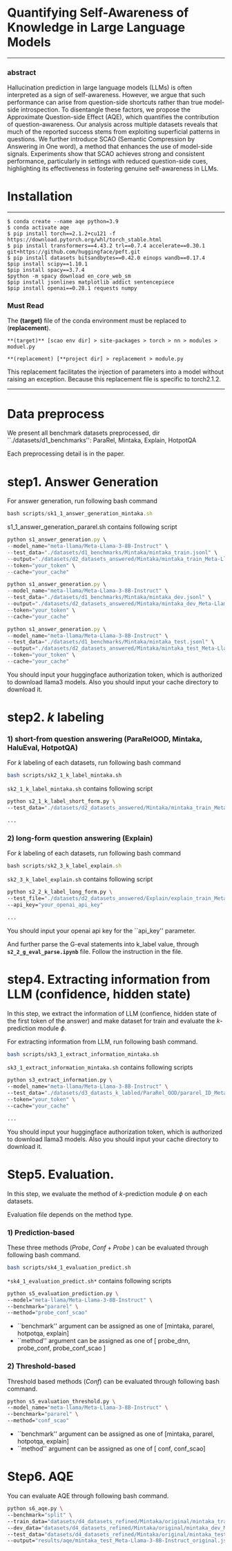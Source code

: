 # Quantifying Self-Awareness of Knowledge in Large Language Models

---

### abstract

Hallucination prediction in large language models (LLMs) is often interpreted as a sign of self-awareness. However, we argue that such performance can arise from question-side shortcuts rather than true model-side introspection. To disentangle these factors, we propose the Approximate Question-side Effect (AQE), which quantifies the contribution of question-awareness. Our analysis across multiple datasets reveals that much of the reported success stems from exploiting superficial patterns in questions. We further introduce SCAO (Semantic Compression by Answering in One word), a method that enhances the use of model-side signals. Experiments show that SCAO achieves strong and consistent performance, particularly in settings with reduced question-side cues, highlighting its effectiveness in fostering genuine self-awareness in LLMs.

# Installation

---

```coq
$ conda create --name aqe python=3.9
$ conda activate aqe
$ pip install torch==2.1.2+cu121 -f https://download.pytorch.org/whl/torch_stable.html
$ pip install transformers==4.43.2 trl==0.7.4 accelerate==0.30.1 git+https://github.com/huggingface/peft.git
$ pip install datasets bitsandbytes==0.42.0 einops wandb==0.17.4
$pip install scipy==1.10.1
$pip install spacy==3.7.4
$python -m spacy download en_core_web_sm
$pip install jsonlines matplotlib addict sentencepiece
$pip install openai==0.28.1 requests numpy
```

### Must Read

The **(target)** file of the conda environment must be replaced to (**replacement**).

```coq
**(target)** [scao env dir] > site-packages > torch > nn > modules > moduel.py

**(replacement) [**project dir] > replacement > module.py
```

This replacement facilitates the injection of parameters into a model without raising an exception. Because this replacement file is specific to torch2.1.2.

---

# Data preprocess

We present all benchmark datasets preprocessed, dir ``./datasets/d1_benchmarks'': ParaRel, Mintaka, Explain, HotpotQA

Each preprocessing detail is in the paper.

# step1. Answer Generation

For answer generation, run following bash command

```jsx
bash scripts/sk1_1_answer_generation_mintaka.sh
```

s1_1_answer_generation_pararel.sh  contains following script

```jsx
python s1_answer_generation.py \
--model_name="meta-llama/Meta-Llama-3-8B-Instruct" \
--test_data="./datasets/d1_benchmarks/Mintaka/mintaka_train.jsonl" \
--output="./datasets/d2_datasets_answered/Mintaka/mintaka_train_Meta-Llama-3-8B-Instruct.jsonl" \
--token="your_token" \
--cache="your_cache"

python s1_answer_generation.py \
--model_name="meta-llama/Meta-Llama-3-8B-Instruct" \
--test_data="./datasets/d1_benchmarks/Mintaka/mintaka_dev.jsonl" \
--output="./datasets/d2_datasets_answered/Mintaka/mintaka_dev_Meta-Llama-3-8B-Instruct.jsonl" \
--token="your_token" \
--cache="your_cache"

python s1_answer_generation.py \
--model_name="meta-llama/Meta-Llama-3-8B-Instruct" \
--test_data="./datasets/d1_benchmarks/Mintaka/mintaka_test.jsonl" \
--output="./datasets/d2_datasets_answered/Mintaka/mintaka_test_Meta-Llama-3-8B-Instruct.jsonl" \
--token="your_token" \
--cache="your_cache"
```

You should input your huggingface authorization token, which is authorized to download llama3 models. Also you should input your cache directory to download it.

# step2. $k$ labeling

### 1) short-from question answering (ParaRelOOD, Mintaka, HaluEval, HotpotQA)

For $k$ labeling of each datasets, run following bash command

```bash
bash scripts/sk2_1_k_label_mintaka.sh
```

`sk2_1_k_label_mintaka.sh`  contains following script

```bash
python s2_1_k_label_short_form.py \
--test_data="./datasets/d2_datasets_answered/Mintaka/mintaka_train_Meta-Llama-3-8B-Instruct.jsonl"

...
```

### 2) long-form question answering (Explain)

For $k$ labeling of each datasets, run following bash command

```jsx
bash scripts/sk2_3_k_label_explain.sh
```

`sk2_3_k_label_explain.sh`  contains following script

```bash
python s2_2_k_label_long_form.py \
--test_file="./datasets/d2_datasets_answered/Explain/explain_train_Meta-Llama-3-8B-Instruct.jsonl" \
--api_key="your_openai_api_key"

...
```

You should input your openai api key for the ``api_key'' parameter.

And further parse the G-eval statements into k_label value, through  **`s2_2_g_eval_parse.ipynb`** file. Follow the instruction in the file.

# step4. Extracting information from LLM (confidence, hidden state)

In this step, we extract the information of LLM (confience, hidden state of the first token of the answer) and make dataset for train and evaluate the $k$-prediction module $\phi$.

For extracting information from LLM, run following bash command.

```bash
bash scripts/sk3_1_extract_information_mintaka.sh
```

`sk3_1_extract_information_mintaka.sh`  contains following scripts

```bash
python s3_extract_information.py \
--model_name="meta-llama/Meta-Llama-3-8B-Instruct" \
--test_data="./datasets/d3_datasts_k_labled/ParaRel_OOD/pararel_ID_Meta-Llama-3-8B-Instruct.jsonl" \
--token="your_token" \
--cache="your_cache"

...
```

You should input your huggingface authorization token, which is authorized to download llama3 models. Also you should input your cache directory to download it.

# Step5. Evaluation.

In this step, we evaluate the method of $k$-prediction module $\phi$ on each datasets.

Evaluation file depends on the method type.

### 1) Prediction-based

These three methods ($Probe,  \ Conf+Probe$  ) can be evaluated through following bash command.

```bash
bash scripts/sk4_1_evaluation_predict.sh
```

`*sk4_1_evaluation_predict.sh*`   contains following scripts

```bash
python s5_evaluation_prediction.py \
--model="meta-llama/Meta-Llama-3-8B-Instruct" \
--benchmark="pararel" \
--method="probe_conf_scao"
```

- ``benchmark'' argument can be assigned as one of   [mintaka, pararel,   hotpotqa,  explain]
- ``method'' argument can be assigned as one of [ probe_dnn, probe_conf, probe_conf_scao ]

### 2) Threshold-based

Threshold based methods ($Conf$) can be evaluated through following bash command.

```bash
python s5_evaluation_threshold.py \
--model_name="meta-llama/Meta-Llama-3-8B-Instruct" \
--benchmark="pararel" \
--method="conf_scao"
```

- ``benchmark'' argument can be assigned as one of  [mintaka, pararel,   hotpotqa,  explain]
- ``method'' argument can be assigned as one of [ conf, conf_scao]

# Step6. AQE

You can evaluate AQE through following bash command.

```bash
python s6_aqe.py \
--benchmark="split" \
--train_data="datasets/d4_datasets_refined/Mintaka/original/mintaka_train_Meta-Llama-3-8B-Instruct.jsonl" \
--dev_data="datasets/d4_datasets_refined/Mintaka/original/mintaka_dev_Meta-Llama-3-8B-Instruct.jsonl" \
--test_data="datasets/d4_datasets_refined/Mintaka/original/mintaka_test_Meta-Llama-3-8B-Instruct.jsonl" \
--output="results/aqe/mintaka_test_Meta-Llama-3-8B-Instruct_original.json" 
```